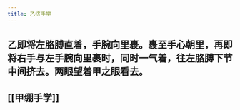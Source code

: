 ```yaml
---
title: 乙挤手学
---
```


## 乙即将左胳膊直着，手腕向里裹。裹至手心朝里，再即将右手与左手腕向里裹时，同时一气着，往左胳膊下节中间挤去。两眼望着甲之眼看去。
## [[甲绷手学]]
